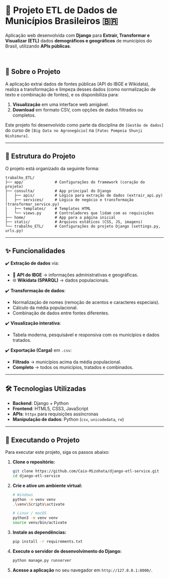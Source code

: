 # 🚀 Projeto ETL de Dados de Municípios Brasileiros 🇧🇷  

Aplicação web desenvolvida com **Django** para **Extrair, Transformar e Visualizar (ETL)** dados **demográficos e geográficos** de municípios do Brasil, utilizando **APIs públicas**.  

<br>

## 📖 Sobre o Projeto

A aplicação extrai dados de fontes públicas (API do IBGE e Wikidata), realiza a transformação e limpeza desses dados (como normalização de texto e combinação de fontes), e os disponibiliza para:
1.  **Visualização** em uma interface web amigável.
2.  **Download** em formato CSV, com opções de dados filtrados ou completos.

Este projeto foi desenvolvido como parte da disciplina de `[Gestão de dados]` do curso de `[Big Data no Agronegócio]` na `[Fatec Pompeia Shunji Nishimura]`.

---

## 📂 Estrutura do Projeto

O projeto está organizado da seguinte forma:

```
trabalho_ETL/
├── app/              # Configurações do framework (coração do projeto)
├── consulta/         # App principal do Django
│   ├── apis/         # Lógica para extração de dados (extrair_api.py)
│   ├── services/     # Lógica de negócio e transformação (transformar_service.py)
│   ├── templates/    # Templates HTML
│   └── views.py      # Controladores que lidam com as requisições
├── home/             # App para a página inicial
├── static/           # Arquivos estáticos (CSS, JS, imagens)
└── trabalho_ETL/     # Configurações do projeto Django (settings.py, urls.py)
```
---

## ✨ Funcionalidades  

✔️ **Extração de dados** via:  
- 📡 **API do IBGE** → informações administrativas e geográficas.  
- 🌐 **Wikidata (SPARQL)** → dados populacionais.  

✔️ **Transformação de dados**:  
- Normalização de nomes (remoção de acentos e caracteres especiais).  
- Cálculo da média populacional.  
- Combinação de dados entre fontes diferentes.  

✔️ **Visualização interativa**:  
- Tabela moderna, pesquisável e responsiva com os municípios e dados tratados.  

✔️ **Exportação (Carga)** em `.csv`:  
- **Filtrado** → municípios acima da média populacional.  
- **Completo** → todos os municípios, tratados e combinados.  

---

## 🛠️ Tecnologias Utilizadas  

- **Backend**: Django + Python  
- **Frontend**: HTML5, CSS3, JavaScript  
- **APIs**: `httpx` para requisições assíncronas  
- **Manipulação de dados**: Python (`csv`, `unicodedata`, `re`)  

---

## 🚀 Executando o Projeto

Para executar este projeto, siga os passos abaixo:

1.  **Clone o repositório:**
    ```bash
    git clone https://github.com/Caio-Mizohata/django-etl-service.git
    cd django-etl-service
    ```

2.  **Crie e ative um ambiente virtual:**
    ```bash
    # Windows
    python -m venv venv
    .\venv\Scripts\activate

    # Linux / macOS
    python3 -m venv venv
    source venv/bin/activate
    ```

3.  **Instale as dependências:**
    ```bash
    pip install -r requirements.txt
    ```

4.  **Execute o servidor de desenvolvimento do Django:**
    ```bash
    python manage.py runserver
    ```

5.  **Acesse a aplicação** no seu navegador em `http://127.0.0.1:8000/`.
